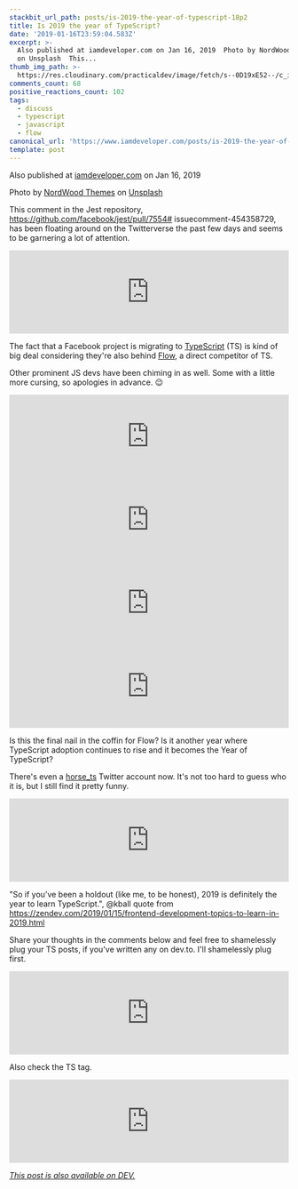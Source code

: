 ```yaml
---
stackbit_url_path: posts/is-2019-the-year-of-typescript-18p2
title: Is 2019 the year of TypeScript?
date: '2019-01-16T23:59:04.583Z'
excerpt: >-
  Also published at iamdeveloper.com on Jan 16, 2019  Photo by NordWood Themes
  on Unsplash  This...
thumb_img_path: >-
  https://res.cloudinary.com/practicaldev/image/fetch/s--0D19xE52--/c_imagga_scale,f_auto,fl_progressive,h_420,q_auto,w_1000/https://thepracticaldev.s3.amazonaws.com/i/eoz2gg948ys22w1ir00h.jpg
comments_count: 68
positive_reactions_count: 102
tags:
  - discuss
  - typescript
  - javascript
  - flow
canonical_url: 'https://www.iamdeveloper.com/posts/is-2019-the-year-of-typescript-18p2/'
template: post
---
```



Also published at [iamdeveloper.com](https://www.iamdeveloper.com/blog/2019-01-19-is-2019-the-year-of-typescript/) on Jan 16, 2019

Photo by [NordWood Themes](https://unsplash.com/photos/C0sW3yscQXc?utm_source=unsplash&utm_medium=referral&utm_content=creditCopyText) on [Unsplash](https://unsplash.com/search/photos/this-is-the-year?utm_source=unsplash&utm_medium=referral&utm_content=creditCopyText)

This comment in the Jest repository, https://github.com/facebook/jest/pull/7554# issuecomment-454358729, has been floating around on the Twitterverse the past few days and seems to be garnering a lot of attention.


<iframe class="liquidTag" src="https://dev.to/embed/twitter?args=1085396444201275392" style="border: 0; width: 100%;"></iframe>


The fact that a Facebook project is migrating to [TypeScript](http://www.typescriptlang.org) (TS) is kind of big deal considering they're also behind [Flow](https://flowtype.org), a direct competitor of TS.

Other prominent JS devs have been chiming in as well. Some with a little more cursing, so apologies in advance. 😉


<iframe class="liquidTag" src="https://dev.to/embed/twitter?args=1064649666275340288" style="border: 0; width: 100%;"></iframe>



<iframe class="liquidTag" src="https://dev.to/embed/twitter?args=1075853845048188929" style="border: 0; width: 100%;"></iframe>



<iframe class="liquidTag" src="https://dev.to/embed/twitter?args=1057097944082591744" style="border: 0; width: 100%;"></iframe>



<iframe class="liquidTag" src="https://dev.to/embed/twitter?args=1079106970953560065" style="border: 0; width: 100%;"></iframe>


Is this the final nail in the coffin for Flow? Is it another year where TypeScript adoption continues to rise and it becomes the Year of TypeScript?

There's even a [horse_ts](https://twitter.com/horse_ts) Twitter account now. It's not too hard to guess who it is, but I still find it pretty funny.


<iframe class="liquidTag" src="https://dev.to/embed/twitter?args=1084989367670603776" style="border: 0; width: 100%;"></iframe>


"So if you’ve been a holdout (like me, to be honest), 2019 is definitely the year to learn TypeScript.", @kball quote from https://zendev.com/2019/01/15/frontend-development-topics-to-learn-in-2019.html

Share your thoughts in the comments below and feel free to shamelessly plug your TS posts, if you've written any on dev.to. I'll shamelessly plug first.


<iframe class="liquidTag" src="https://dev.to/embed/link?args=https%3A%2F%2Fdev.to%2Fnickytonline%2Fwhy-you-might-want-to-consider-using-typescript-6j3" style="border: 0; width: 100%;"></iframe>


Also check the TS tag.


<iframe class="liquidTag" src="https://dev.to/embed/tag?args=typescript" style="border: 0; width: 100%;"></iframe>


*[This post is also available on DEV.](https://dev.to/nickytonline/is-2019-the-year-of-typescript-18p2)*


<script>
const parent = document.getElementsByTagName('head')[0];
const script = document.createElement('script');
script.type = 'text/javascript';
script.src = 'https://cdnjs.cloudflare.com/ajax/libs/iframe-resizer/4.1.1/iframeResizer.min.js';
script.charset = 'utf-8';
script.onload = function() {
    window.iFrameResize({}, '.liquidTag');
};
parent.appendChild(script);
</script>    
